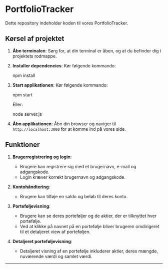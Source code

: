 # PortfolioTracker

Dette repository indeholder koden til vores PortfolioTracker.

## Kørsel af projektet

1. **Åbn terminalen**:
   Sørg for, at din terminal er åben, og at du befinder dig i projektets rodmappe.

2. **Installer dependencies**:
   Kør følgende kommando:
   
   npm install
  

3. **Start applikationen**:
   Kør følgende kommando:
 
   npm start
  
   Eller:
   
   node server.js


4. **Åbn applikationen**:
   Åbn din browser og naviger til `http://localhost:3000` for at komme ind på vores side.

## Funktioner

1. **Brugerregistrering og login**:
   - Brugere kan registrere sig med et brugernavn, e-mail og adgangskode.
   - Login kræver korrekt brugernavn og adgangskode.

2. **Kontohåndtering**:
   - Brugere kan tilføje en saldo og beløb til deres konto.

3. **Porteføljevisning**:
   - Brugere kan se deres porteføljer og de aktier, der er tilknyttet hver portefølje.
   - Ved at klikke på navnet på en portefølje bliver brugeren omdirigeret til et detaljeret view af porteføljen.

4. **Detaljeret porteføljevisning**:
   - Detaljeret visning af en portefølje inkluderer aktier, deres mængde, nuværende værdi og samlet værdi.

---